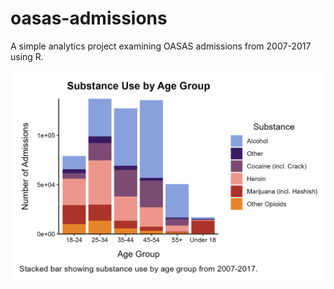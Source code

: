 # oasas-admissions
A simple analytics project examining OASAS admissions from 2007-2017 using R.

![](sub_use_age.png)
